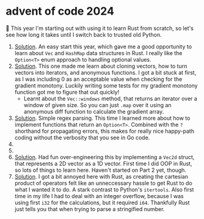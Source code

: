 # advent of code 2024

🎄 This year I'm starting out with using it to learn Rust from scratch, so let's see how long it takes until I switch back to trusted old Python.

1. [Solution](https://github.com/alex-schaaf/adventofcode2024/blob/main/day01/src/main.rs). An easy start this year, which gave me a good opportunity to learn about `Vec` and `HashMap` data structures in Rust. I really like the `Option<T>` enum approach to handling optional values.
2. [Solution](https://github.com/alex-schaaf/adventofcode2024/blob/main/day02/src/main.rs). This one made me learn about cloning vectors, how to turn vectors into iterators, and anonymous functions. I got a bit stuck at first, as I was including 0 as an acceptable value when checking for the gradient monotony. Luckily writing some tests for my gradient monotony function got me to figure that out quickly!
    - Learnt about the `Vec::windows` method, that returns an iterator over a window of given size. So you can just `.map` over it using an anonymous diff function to calculate the gradient array.
3. [Solution](https://github.com/alex-schaaf/adventofcode2024/blob/main/day03/src/main.rs). Simple regex parsing. This time I learned more about how to implement functions that return an `Option<T>`. Combined with the `?` shorthand for propagating errors, this makes for really nice happy-path coding without the verbosity that you see in Go code.
4.
5.
6. [Solution](https://github.com/alex-schaaf/adventofcode2024/blob/main/day06/src/main.rs). Had fun over-engineering this by implementing a `Vec2d` struct, that represents a 2D vector as a 1D vector. First time I did OOP in Rust, so lots of things to learn here. Haven't started on Part 2 yet, though.
7. [Solution](https://github.com/alex-schaaf/adventofcode2024/blob/main/day07/src/main.rs). I got a bit annoyed here with Rust, as creating the cartesian product of operators felt like an unneccessary hassle to get Rust to do what I wanted it to do. A stark contrast to Python's `itertools`. Also first time in my life I had to deal with an integer overflow, because I was using first `i32` for the calculations, but it required `i64`. Thankfully Rust just tells you that when trying to parse a stringified number.